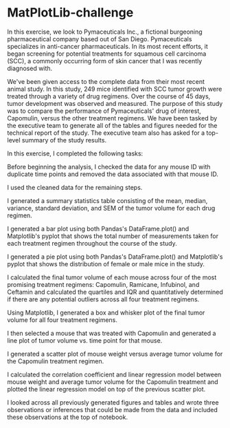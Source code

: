 # MatPlotLib-challenge
In this exercise, we look to Pymaceuticals Inc., a fictional burgeoning pharmaceutical company based out of San Diego. Pymaceuticals specializes in anti-cancer pharmaceuticals. In its most recent efforts, it began screening for potential treatments for squamous cell carcinoma (SCC), a commonly occurring form of skin cancer that I was recently diagnosed with.

We've been given access to the complete data from their most recent animal study. In this study, 249 mice identified with SCC tumor growth were treated through a variety of drug regimens. Over the course of 45 days, tumor development was observed and measured. The purpose of this study was to compare the performance of Pymaceuticals' drug of interest, Capomulin, versus the other treatment regimens. We have been tasked by the executive team to generate all of the tables and figures needed for the technical report of the study. The executive team also has asked for a top-level summary of the study results.

In this exercise, I completed the following tasks:

Before beginning the analysis, I checked the data for any mouse ID with duplicate time points and removed the data associated with that mouse ID.

I used the cleaned data for the remaining steps.

I generated a summary statistics table consisting of the mean, median, variance, standard deviation, and SEM of the tumor volume for each drug regimen.

I generated a bar plot using both Pandas's DataFrame.plot() and Matplotlib's pyplot that shows the total number of measurements taken for each treatment regimen throughout the course of the study.

I generated a pie plot using both Pandas's DataFrame.plot() and Matplotlib's pyplot that shows the distribution of female or male mice in the study.

I calculated the final tumor volume of each mouse across four of the most promising treatment regimens: Capomulin, Ramicane, Infubinol, and Ceftamin and calculated the quartiles and IQR and quantitatively determined if there are any potential outliers across all four treatment regimens.

Using Matplotlib, I generated a box and whisker plot of the final tumor volume for all four treatment regimens.

I then selected a mouse that was treated with Capomulin and generated a line plot of tumor volume vs. time point for that mouse.

I generated a scatter plot of mouse weight versus average tumor volume for the Capomulin treatment regimen.

I calculated the correlation coefficient and linear regression model between mouse weight and average tumor volume for the Capomulin treatment and plotted the linear regression model on top of the previous scatter plot.

I looked across all previously generated figures and tables and wrote three observations or inferences that could be made from the data and included these observations at the top of notebook.
